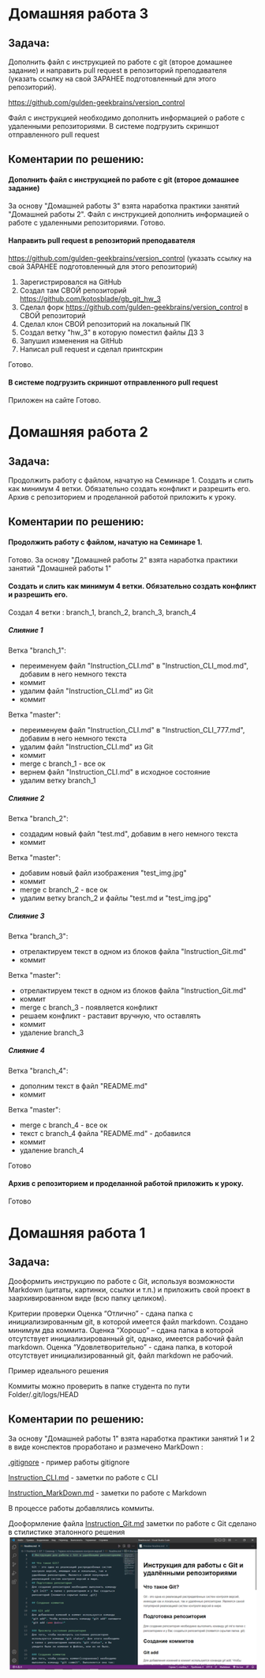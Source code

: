# Домашняя работа 3

## Задача:
Дополнить файл с инструкцией по работе с git (второе домашнее задание) 
и направить pull request в репозиторий преподавателя (указать ссылку на свой ЗАРАНЕЕ подготовленный для этого репозиторий).

https://github.com/gulden-geekbrains/version_control

Файл с инструкцией необходимо дополнить информацией о работе с удаленными репозиториями.
В системе подгрузить скриншот отправленного pull request

## Коментарии по решению:

#### Дополнить файл с инструкцией по работе с git (второе домашнее задание)

За основу "Домашней работы 3" взята наработка практики занятий "Домашней работы 2". Файл с инструкцией дополнить информацией о работе с удаленными репозиториями.
Готово.

#### Направить pull request в репозиторий преподавателя
https://github.com/gulden-geekbrains/version_control
(указать ссылку на свой ЗАРАНЕЕ подготовленный для этого репозиторий)

1. Зарегистрировался на GitHub
2. Создал там СВОЙ репозиторий https://github.com/kotosblade/gb_git_hw_3
3. Сделал форк https://github.com/gulden-geekbrains/version_control в СВОЙ репозиторий
4. Сделал клон СВОЙ репозиторий на локальный ПК
5. Создал ветку "hw_3" в которую поместил файлы ДЗ 3
6. Запушил изменения на GitHub
7. Написал pull request и сделал принтскрин

Готово.
#### В системе подгрузить скриншот отправленного pull request
Приложен на сайте
Готово.

# Домашняя работа 2

## Задача:
Продолжить работу с файлом, начатую на Семинаре 1. 
Создать и слить как минимум 4 ветки. 
Обязательно создать конфликт и разрешить его. 
Архив с репозиторием и проделанной работой приложить к уроку.

## Коментарии по решению:

#### Продолжить работу с файлом, начатую на Семинаре 1. 
Готово. За основу "Домашней работы 2" взята наработка практики занятий "Домашней работы 1" 

#### Создать и слить как минимум 4 ветки. Обязательно создать конфликт и разрешить его. 
Создал 4 ветки : branch_1, branch_2, branch_3, branch_4

##### Слияние 1
Ветка "branch_1":
- переименуем файл "Instruction_CLI.md" в "Instruction_CLI_mod.md", добавим в него немного текста
- коммит
- удалим файл "Instruction_CLI.md" из Git 
- коммит

Ветка "master":
- переименуем файл "Instruction_CLI.md" в "Instruction_CLI_777.md", добавим в него немного текста
- удалим файл "Instruction_CLI.md" из Git 
- коммит
- merge с branch_1 - все ок
- вернем файл "Instruction_CLI.md" в исходное состояние
- удалим ветку branch_1

##### Слияние 2
Ветка "branch_2":
- создадим новый файл "test.md", добавим в него немного текста
- коммит

Ветка "master":
- добавим новый файл изображения "test_img.jpg"
- коммит
- merge с branch_2 - все ок
- удалим ветку branch_2 и файлы "test.md и "test_img.jpg"

##### Слияние 3
Ветка "branch_3":
- отрелактируем текст в одном из блоков файла "Instruction_Git.md"
- коммит

Ветка "master":
- отрелактируем текст в одном из блоков файла "Instruction_Git.md"
- коммит
- merge с branch_3 - появляется конфликт
- решаем конфликт - раставит вручную, что оставлять
- коммит
- удаление branch_3

##### Слияние 4
Ветка "branch_4":
- дополним текст в файл "README.md"
- коммит

Ветка "master":
- merge с branch_4 - все ок
- текст с branch_4 файла "README.md" - добавился
- коммит
- удаление branch_4

Готово

#### Архив с репозиторием и проделанной работой приложить к уроку.
Готово


# Домашняя работа 1

## Задача:
Дооформить инструкцию по работе с Git, используя возможности Markdown (цитаты, картинки, ссылки и т.п.) и приложить свой проект в заархивированном виде (всю папку целиком).

Критерии проверки
Оценка “Отлично” - сдана папка с инициализированным git, в которой имеется файл markdown. Создано минимум два коммита.
Оценка “Хорошо” – сдана папка в которой отсутствует инициализированный git, однако, имеется рабочий файл markdown.
Оценка “Удовлетворительно” -  сдана папка, в которой отсутствует инициализированный git, файл markdown не рабочий.

Пример идеального решения

Коммиты можно проверить в папке студента по пути Folder/.git/logs/HEAD


## Коментарии по решению:
За основу "Домашней работы 1" взята наработка практики занятий 1 и 2 в виде конспектов проработано и размечено MarkDown :

[.gitignore](.gitignore) - пример работы gitignore

[Instruction_CLI.md](Instruction_CLI.md) - заметки по работе с CLI

[Instruction_MarkDown.md](Instruction_MarkDown.md) - заметки по работе с Markdown

В процессе работы добавлялись коммиты.

Дооформление файла [Instruction_Git.md](Instruction_Git.md) заметки по работе с Git сделано в стилистике эталонного решения
![Эталонное решение](ehw1.png)